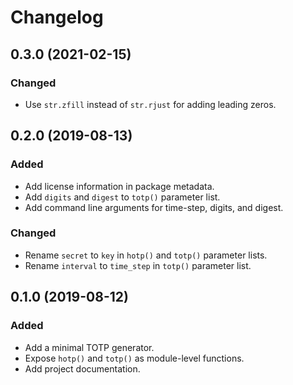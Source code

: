 Changelog
=========

0.3.0 (2021-02-15)
------------------

### Changed

- Use `str.zfill` instead of `str.rjust` for adding leading zeros.


0.2.0 (2019-08-13)
------------------

### Added

- Add license information in package metadata.
- Add `digits` and `digest` to `totp()` parameter list.
- Add command line arguments for time-step, digits, and digest.

### Changed

- Rename `secret` to `key` in `hotp()` and `totp()` parameter lists.
- Rename `interval` to `time_step` in `totp()` parameter list.


0.1.0 (2019-08-12)
------------------

### Added

- Add a minimal TOTP generator.
- Expose `hotp()` and `totp()` as module-level functions.
- Add project documentation.
